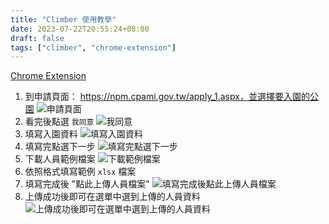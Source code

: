 ```yaml
---
title: "Climber 使用教學"
date: 2023-07-22T20:55:24+08:00
draft: false
tags: ["climber", "chrome-extension"]
---
```

[Chrome Extension](https://chrome.google.com/webstore/detail/climber-%E5%9C%8B%E5%AE%B6%E5%85%AC%E5%9C%92%E5%85%A5%E5%9C%92%E8%AD%89%E7%94%B3%E8%AB%8B%E5%8A%A9%E6%89%8B/aofdcgmeiefogniphcaojbkajhhbljoj)

1. 到申請頁面： https://npm.cpami.gov.tw/apply_1.aspx，並選擇要入園的公園
![申請頁面](../images/Step-by-Step%20Guide_%20Applying%20for%20Entry%20to%20National%20Park%20in%20Taiwan%20-%20Step%202.png)
2. 看完後點選 `我同意`
![我同意](../images/Step-by-Step%20Guide_%20Applying%20for%20Entry%20to%20National%20Park%20in%20Taiwan%20-%20Step%203.png)
3. 填寫入園資料
![填寫入園資料](../images/Step-by-Step%20Guide_%20Applying%20for%20Entry%20to%20National%20Park%20in%20Taiwan%20-%20Step%204.png)
4. 填寫完點選下一步
![填寫完點選下一步](../images/Step-by-Step%20Guide_%20Applying%20for%20Entry%20to%20National%20Park%20in%20Taiwan%20-%20Step%205.png)
5. 下載人員範例檔案
![下載範例檔案](../images/Step-by-Step%20Guide_%20Applying%20for%20Entry%20to%20National%20Park%20in%20Taiwan%20-%20Step%206.png)
6. 依照格式填寫範例 `xlsx` 檔案
7. 填寫完成後 "點此上傳人員檔案"
![填寫完成後點此上傳人員檔案](../images/Step-by-Step%20Guide_%20Applying%20for%20Entry%20to%20National%20Park%20in%20Taiwan%20-%20Step%207.png)
8. 上傳成功後即可在選單中選到上傳的人員資料
![上傳成功後即可在選單中選到上傳的人員資料](../images/Step-by-Step%20Guide_%20Applying%20for%20Entry%20to%20National%20Park%20in%20Taiwan%20-%20Step%208.png)

